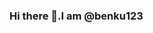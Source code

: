 ### Hi there 👋.I am @benku123

<!--
**benku123/benku123** is a ✨ _special_ ✨ repository because its `README.md` (this file) appears on your GitHub profile.

Here are some ideas to get you started:

- 🔭 I’m currently working on Back-end Development 
- 🌱 I’m currently learning the Bases of Computer Science
- 👯 I’m looking to collaborate on Web Developments
- 📫 How to reach me: Email:khalimbetovsulugbek@gmail.com

-->
